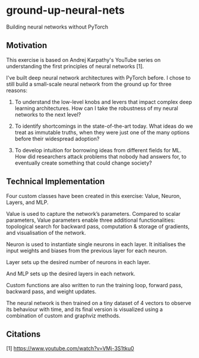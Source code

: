 # ground-up-neural-nets
Building neural networks without PyTorch

## Motivation

This exercise is based on Andrej Karpathy's YouTube series on understanding the first principles of neural networks [1].

I've built deep neural network architectures with PyTorch before. I chose to still build a small-scale neural network from the ground up for three reasons:

1) To understand the low-level knobs and levers that impact complex deep learning architectures. How can I take the robustness of my neural networks to the next level?

2) To identify shortcomings in the state-of-the-art today. What ideas do we treat as immutable truths, when they were just one of the many options before their widespread adoption?

3) To develop intuition for borrowing ideas from different fields for ML. How did researchers attack problems that nobody had answers for, to eventually create something that could change society?


## Technical Implementation

Four custom classes have been created in this exercise: Value, Neuron, Layers, and MLP. 

Value is used to capture the network’s parameters. Compared to scalar parameters, Value parameters enable three additional functionalities: topological search for backward pass, computation & storage of gradients, and visualisation of the network.

Neuron is used to instantiate single neurons in each layer. It initialises the input weights and biases from the previous layer for each neuron.

Layer sets up the desired number of neurons in each layer.

And MLP sets up the desired layers in each network.

Custom functions are also written to run the training loop, forward pass, backward pass, and weight updates.

The neural network is then trained on a tiny dataset of 4 vectors to observe its behaviour with time, and its final version is visualized using a combination of custom and graphviz methods.

## Citations
[1] https://www.youtube.com/watch?v=VMj-3S1tku0
